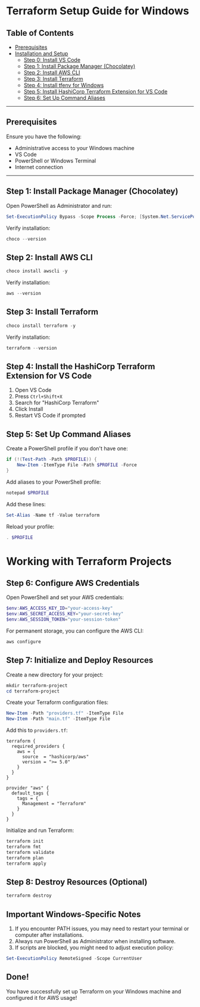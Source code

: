 # Terraform Setup Guide for Windows

## Table of Contents

- [Prerequisites](#prerequisites)
- [Installation and Setup](#installation-and-setup)
  - [Step 0: Install VS Code](#step-0-install-vs-code)
  - [Step 1: Install Package Manager (Chocolatey)](#step-1-install-package-manager)
  - [Step 2: Install AWS CLI](#step-2-install-aws-cli)
  - [Step 3: Install Terraform](#step-3-install-terraform)
  - [Step 4: Install tfenv for Windows](#step-4-install-tfenv-for-windows)
  - [Step 5: Install HashiCorp Terraform Extension for VS Code](#step-5-install-the-hashicorp-terraform-extension-for-vs-code)
  - [Step 6: Set Up Command Aliases](#step-6-set-up-command-aliases)

---

## Prerequisites

Ensure you have the following:
- Administrative access to your Windows machine
- VS Code
- PowerShell or Windows Terminal
- Internet connection

---

## Step 1: Install Package Manager (Chocolatey)

Open PowerShell as Administrator and run:

```powershell
Set-ExecutionPolicy Bypass -Scope Process -Force; [System.Net.ServicePointManager]::SecurityProtocol = [System.Net.ServicePointManager]::SecurityProtocol -bor 3072; iex ((New-Object System.Net.WebClient).DownloadString('https://community.chocolatey.org/install.ps1'))
```

Verify installation:
```powershell
choco --version
```

## Step 2: Install AWS CLI

```powershell
choco install awscli -y
```

Verify installation:
```powershell
aws --version
```

## Step 3: Install Terraform

```powershell
choco install terraform -y
```

Verify installation:
```powershell
terraform --version
```

## Step 4: Install the HashiCorp Terraform Extension for VS Code

1. Open VS Code
2. Press `Ctrl+Shift+X`
3. Search for "HashiCorp Terraform"
4. Click Install
5. Restart VS Code if prompted

## Step 5: Set Up Command Aliases

Create a PowerShell profile if you don't have one:

```powershell
if (!(Test-Path -Path $PROFILE)) {
    New-Item -ItemType File -Path $PROFILE -Force
}
```

Add aliases to your PowerShell profile:

```powershell
notepad $PROFILE
```

Add these lines:
```powershell
Set-Alias -Name tf -Value terraform
```

Reload your profile:
```powershell
. $PROFILE
```

# Working with Terraform Projects

## Step 6: Configure AWS Credentials

Open PowerShell and set your AWS credentials:

```powershell
$env:AWS_ACCESS_KEY_ID="your-access-key"
$env:AWS_SECRET_ACCESS_KEY="your-secret-key"
$env:AWS_SESSION_TOKEN="your-session-token"
```

For permanent storage, you can configure the AWS CLI:
```powershell
aws configure
```

## Step 7: Initialize and Deploy Resources

Create a new directory for your project:
```powershell
mkdir terraform-project
cd terraform-project
```

Create your Terraform configuration files:
```powershell
New-Item -Path "providers.tf" -ItemType File
New-Item -Path "main.tf" -ItemType File
```

Add this to `providers.tf`:
```hcl
terraform {
  required_providers {
    aws = {
      source  = "hashicorp/aws"
      version = ">= 5.0"
    }
  }
}

provider "aws" {
  default_tags {
    tags = {
      Management = "Terraform"
    }
  }
}
```

Initialize and run Terraform:
```powershell
terraform init
terraform fmt
terraform validate
terraform plan
terraform apply
```

## Step 8: Destroy Resources (Optional)

```powershell
terraform destroy
```

## Important Windows-Specific Notes

1. If you encounter PATH issues, you may need to restart your terminal or computer after installations.
2. Always run PowerShell as Administrator when installing software.
3. If scripts are blocked, you might need to adjust execution policy:
```powershell
Set-ExecutionPolicy RemoteSigned -Scope CurrentUser
```

## Done!

You have successfully set up Terraform on your Windows machine and configured it for AWS usage!
